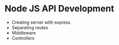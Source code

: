 # Node JS API Development

* Creating server with express
* Separating routes
* Middleware
* Controllers